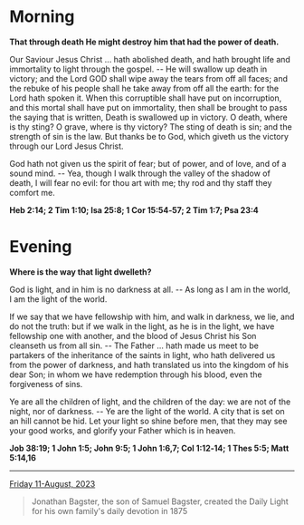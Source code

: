 # Morning

**That through death He might destroy him that had the power of death.**
 
Our Saviour Jesus Christ ... hath abolished death, and hath brought life and immortality to light through the gospel. -- He will swallow up death in victory; and the Lord GOD shall wipe away the tears from off all faces; and the rebuke of his people shall he take away from off all the earth: for the Lord hath spoken it. When this corruptible shall have put on incorruption, and this mortal shall have put on immortality, then shall be brought to pass the saying that is written, Death is swallowed up in victory. O death, where is thy sting? O grave, where is thy victory? The sting of death is sin; and the strength of sin is the law. But thanks be to God, which giveth us the victory through our Lord Jesus Christ.
 
God hath not given us the spirit of fear; but of power, and of love, and of a sound mind. -- Yea, though I walk through the valley of the shadow of death, I will fear no evil: for thou art with me; thy rod and thy staff they comfort me.  

**Heb 2:14; 2 Tim 1:10; Isa 25:8; 1 Cor 15:54‑57; 2 Tim 1:7; Psa 23:4**

# Evening

**Where is the way that light dwelleth?**
 
God is light, and in him is no darkness at all. -- As long as I am in the world, I am the light of the world.
 
If we say that we have fellowship with him, and walk in darkness, we lie, and do not the truth: but if we walk in the light, as he is in the light, we have fellowship one with another, and the blood of Jesus Christ his Son cleanseth us from all sin. -- The Father ... hath made us meet to be partakers of the inheritance of the saints in light, who hath delivered us from the power of darkness, and hath translated us into the kingdom of his dear Son; in whom we have redemption through his blood, even the forgiveness of sins.
 
Ye are all the children of light, and the children of the day: we are not of the night, nor of darkness. -- Ye are the light of the world. A city that is set on an hill cannot be hid. Let your light so shine before men, that they may see your good works, and glorify your Father which is in heaven.  

**Job 38:19; 1 John 1:5; John 9:5; 1 John 1:6,7; Col 1:12‑14; 1 Thes 5:5; Matt 5:14,16**

---

[Friday 11-August, 2023](https://t.me/s/daily_light)

> Jonathan Bagster, the son of Samuel Bagster, created the Daily Light for his own family's daily devotion in 1875


